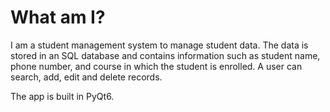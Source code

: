 # What am I?

I am a student management system to manage student data.
The data is stored in an SQL database and contains information such as student name, phone number,
and course in which the student is enrolled.
A user can search, add, edit and delete records.

The app is built in PyQt6.